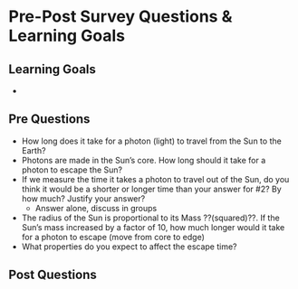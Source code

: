 
# Pre-Post Survey Questions & Learning Goals

## Learning Goals

- 


## Pre Questions

- How long does it take for a photon (light) to travel from the Sun to the Earth?
- Photons are made in the Sun’s core. How long should it take for a photon to escape the Sun?
- If we measure the time it takes a photon to travel out of the Sun, do you think it would be a shorter or longer time than your answer for #2? By how much? Justify your answer?
    - Answer alone, discuss in groups
- The radius of the Sun is proportional to its Mass ??(squared)??. If the Sun’s mass increased by a factor of 10, how much longer would it take for a photon to escape (move from core to edge)
- What properties do you expect to affect the escape time?


## Post Questions